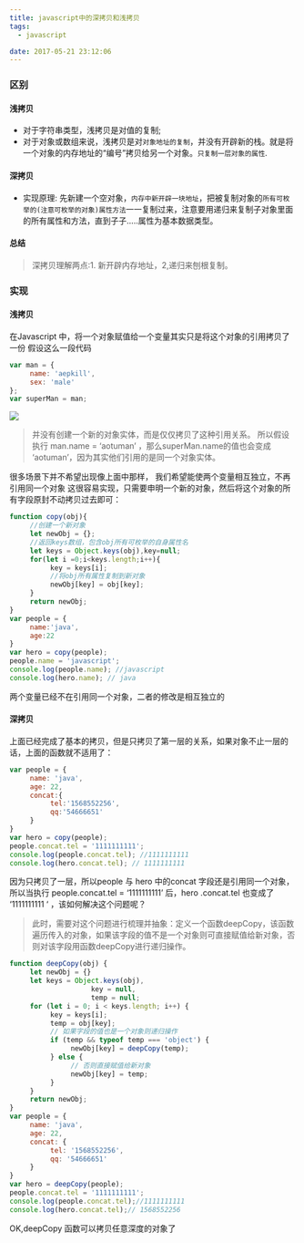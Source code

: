 ```yaml
---
title: javascript中的深拷贝和浅拷贝
tags:
  - javascript

date: 2017-05-21 23:12:06
---
```

### 区别
#### 浅拷贝
- 对于字符串类型，浅拷贝是对值的复制;
- 对于对象或数组来说，浅拷贝是对``对象地址的复制``，并没有开辟新的栈。就是将一个对象的内存地址的“编号”拷贝给另一个对象。``只复制一层对象的属性``.

#### 深拷贝
- 实现原理: 先新建一个空对象，``内存中新开辟一块地址``，把被复制对象的``所有可枚举的(注意可枚举的对象)属性方法``一一复制过来，注意要用递归来复制子对象里面的所有属性和方法，直到子子…..属性为基本数据类型。

#### 总结
> 深拷贝理解两点:1. 新开辟内存地址，2,递归来刨根复制。

### 实现
#### 浅拷贝
在Javascript 中，将一个对象赋值给一个变量其实只是将这个对象的引用拷贝了一份
假设这么一段代码
``` javascript
var man = {
     name: 'aepkill',
     sex: 'male'
};
var superMan = man;
```
![](https://st-gdx.dancf.com/gaodingx-dev/73047376/video-cliper/20200426-173241-ba43.png)
> 并没有创建一个新的对象实体，而是仅仅拷贝了这种引用关系。
所以假设执行 man.name = ‘aotuman’ ，那么superMan.name的值也会变成 ‘aotuman’，因为其实他们引用的是同一个对象实体。

很多场景下并不希望出现像上面中那样， 我们希望能使两个变量相互独立，不再引用同一个对象
这很容易实现，只需要申明一个新的对象，然后将这个对象的所有字段原封不动拷贝过去即可：

``` javascript
function copy(obj){
     //创建一个新对象
     let newObj = {};
     //返回keys数组，包含obj所有可枚举的自身属性名
     let keys = Object.keys(obj),key=null;
     for(let i =0;i<keys.length;i++){
          key = keys[i];
          //将obj所有属性复制到新对象
          newObj[key] = obj[key];
     }
     return newObj;
}
var people = {
     name:'java',
     age:22
}
var hero = copy(people);
people.name = 'javascript';
console.log(people.name); //javascript
console.log(hero.name); // java
```
两个变量已经不在引用同一个对象，二者的修改是相互独立的


#### 深拷贝
上面已经完成了基本的拷贝，但是只拷贝了第一层的关系，如果对象不止一层的话，上面的函数就不适用了：

``` javascript
var people = {
     name: 'java',
     age: 22,
     concat:{
          tel:'1568552256',
          qq:'54666651'
     }
}
var hero = copy(people);
people.concat.tel = '1111111111';
console.log(people.concat.tel); //1111111111
console.log(hero.concat.tel); // 1111111111
```
因为只拷贝了一层，所以people 与 hero 中的concat 字段还是引用同一个对象，所以当执行 people.concat.tel = ‘1111111111’ 后，hero .concat.tel 也变成了 ‘1111111111 ‘ ，该如何解决这个问题呢？

> 此时，需要对这个问题进行梳理并抽象：定义一个函数deepCopy，该函数遍历传入的对象，如果该字段的值不是一个对象则可直接赋值给新对象，否则对该字段用函数deepCopy进行递归操作。

``` javascript
function deepCopy(obj) {
     let newObj = {}
     let keys = Object.keys(obj),
                    key = null,
                    temp = null;
     for (let i = 0; i < keys.length; i++) {
          key = keys[i];
          temp = obj[key];
          // 如果字段的值也是一个对象则递归操作
          if (temp && typeof temp === 'object') {
               newObj[key] = deepCopy(temp);
          } else {
               // 否则直接赋值给新对象
               newObj[key] = temp;
          }
     }
     return newObj;
}
var people = {
     name: 'java',
     age: 22,
     concat: {
          tel: '1568552256',
          qq: '54666651'
     }
}
var hero = deepCopy(people);
people.concat.tel = '1111111111';
console.log(people.concat.tel);//1111111111
console.log(hero.concat.tel);// 1568552256
```
OK,deepCopy 函数可以拷贝任意深度的对象了


